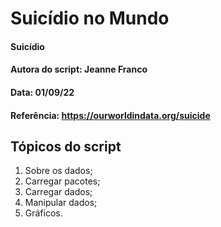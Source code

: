 # Suicídio no Mundo

#### Suicídio
#### Autora do script: Jeanne Franco
#### Data: 01/09/22
#### Referência: https://ourworldindata.org/suicide

## Tópicos do script

1. Sobre os dados;
2. Carregar pacotes;
3. Carregar dados;
4. Manipular dados;
5. Gráficos.
